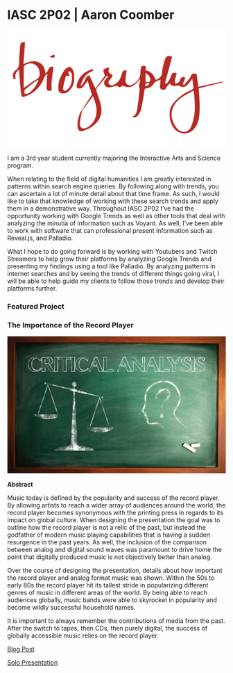 # IASC 2P02 | Aaron Coomber

![](images/bio.png)


I am a 3rd year student currently majoring the Interactive Arts and Science program.  

When relating to the field of digital humanities I am greatly interested in patterns within search engine queries. By following along with trends, you can ascertain a lot of minute detail about that time frame. As such, I would like to take that knowledge of working with these search trends and apply them in a demonstrative way.
Throughout IASC 2P02 I’ve had the opportunity working with Google Trends as well as other tools that deal with analyzing the minutia of information such as Voyant. As well, I’ve been able to work with software that can professional present information such as Reveal.js, and Palladio.

What I hope to do going forward is by working with Youtubers and Twitch Streamers to help grow their platforms by analyzing Google Trends and presenting my findings using a tool like Palladio. By analyzing patterns in internet searches and by seeing the trends of different things going viral, I will be able to help guide my clients to follow those trends and develop their platforms further.


### Featured Project

### The Importance of the Record Player

![](images/analysis.jpg)

**Abstract**

Music today is defined by the popularity and success of the record player. By allowing artists to reach a wider array of audiences around the world, the record player becomes synonymous with the printing press in regards to its impact on global culture.
When designing the presentation the goal was to outline how the record player is not a relic of the past, but instead the godfather of modern music playing capabilities that is having a sudden resurgence in the past years. As well, the inclusion of the comparison between analog and digital sound waves was paramount to drive home the point that digitally produced music is not objectively better than analog.

Over the course of designing the presentation, details about how important the record player and analog format music was shown. Within the 50s to early 80s the record player hit its tallest stride in popularizing different genres of music in different areas of the world. By being able to reach audiences globally, music bands were able to skyrocket in popularity and become wildly successful household names.

It is important to always remember the contributions of media from the past. After the switch to tapes, then CDs, then purely digital, the success of globally accessible music relies on the record player.



[Blog Post](publish_blog_post.md)

[Solo Presentation](reveal_working/presentation.html)
